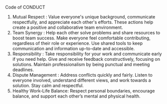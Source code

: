 Code of CONDUCT


1.	Mutual Respect :    Value everyone's unique background, communicate respectfully, and appreciate each other's efforts. These actions help create a positive and collaborative team environment.
2.	Team Synergy : Help each other solve problems and share resources to boost team success. Make everyone feel comfortable contributing, regardless of their role or experience. Use shared tools to keep communication and information up-to-date and accessible.
3.	Responsibility : Take responsibility for your work and communicate early if you need help. Give and receive feedback constructively, focusing on solutions. Maintain professionalism by being punctual and meeting deadlines.
4.	Dispute Management :  Address conflicts quickly and fairly. Listen to everyone involved, understand different views, and work towards a solution. Stay calm and respectful.
5.	Healthy Work-Life Balance: Respect personal boundaries, encourage balance, and support each other’s mental and physical health.


